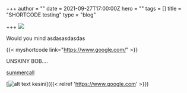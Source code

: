 +++
author = ""
date = 2021-09-27T17:00:00Z
hero = ""
tags = []
title = "SHORTCODE testing"
type = "blog"

+++
![](/images/unnamed.gif)

Would you mind asdasasdasdas

{{< myshortcode link="https://www.google.com/" >}}

UNSKINY BOB....

[summercall](https://www.google.com/ "singkong")



[![alt text kesini](/images/4.png "contih image")]({{< relref 'https://www.google.com' >}})


